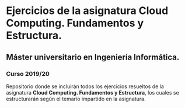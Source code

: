 #	Ejercicios de la asignatura Cloud Computing. Fundamentos y Estructura.
##	Máster universitario en Ingeniería Informática.
###	Curso 2019/20

Repositorio donde se incluirán todos los ejercicios resueltos de la asignatura **Cloud Computing. Fundamentos y Estructura**, los cuales se estructurarán según el temario impartido en la asignatura.
